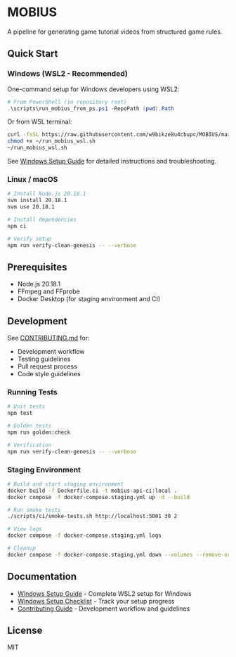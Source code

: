 # MOBIUS

A pipeline for generating game tutorial videos from structured game rules.

## Quick Start

### Windows (WSL2 - Recommended)

One-command setup for Windows developers using WSL2:

```powershell
# From PowerShell (in repository root)
.\scripts\run_mobius_from_ps.ps1 -RepoPath (pwd).Path
```

Or from WSL terminal:

```bash
curl -fsSL https://raw.githubusercontent.com/w9bikze8u4cbupc/MOBIUS/main/scripts/run_mobius_wsl.sh -o ~/run_mobius_wsl.sh
chmod +x ~/run_mobius_wsl.sh
~/run_mobius_wsl.sh
```

See [Windows Setup Guide](docs/WINDOWS_SETUP.md) for detailed instructions and troubleshooting.

### Linux / macOS

```bash
# Install Node.js 20.18.1
nvm install 20.18.1
nvm use 20.18.1

# Install dependencies
npm ci

# Verify setup
npm run verify-clean-genesis -- --verbose
```

## Prerequisites

- Node.js 20.18.1
- FFmpeg and FFprobe
- Docker Desktop (for staging environment and CI)

## Development

See [CONTRIBUTING.md](CONTRIBUTING.md) for:
- Development workflow
- Testing guidelines
- Pull request process
- Code style guidelines

### Running Tests

```bash
# Unit tests
npm test

# Golden tests
npm run golden:check

# Verification
npm run verify-clean-genesis -- --verbose
```

### Staging Environment

```bash
# Build and start staging environment
docker build -f Dockerfile.ci -t mobius-api-ci:local .
docker compose -f docker-compose.staging.yml up -d --build

# Run smoke tests
./scripts/ci/smoke-tests.sh http://localhost:5001 30 2

# View logs
docker compose -f docker-compose.staging.yml logs

# Cleanup
docker compose -f docker-compose.staging.yml down --volumes --remove-orphans
```

## Documentation

- [Windows Setup Guide](docs/WINDOWS_SETUP.md) - Complete WSL2 setup for Windows
- [Windows Setup Checklist](docs/WINDOWS_SETUP_CHECKLIST.md) - Track your setup progress
- [Contributing Guide](CONTRIBUTING.md) - Development workflow and guidelines

## License

MIT
